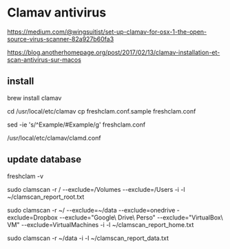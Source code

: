 # Clamav antivirus

https://medium.com/@wingsuitist/set-up-clamav-for-osx-1-the-open-source-virus-scanner-82a927b60fa3

https://blog.anotherhomepage.org/post/2017/02/13/clamav-installation-et-scan-antivirus-sur-macos

## install
brew install clamav

cd /usr/local/etc/clamav
cp freshclam.conf.sample freshclam.conf

sed -ie 's/^Example/#Example/g' freshclam.conf

/usr/local/etc/clamav/clamd.conf

## update database
freshclam -v

sudo clamscan -r / --exclude=/Volumes --exclude=/Users -i -l ~/clamscan_report_root.txt

sudo clamscan -r ~/ --exclude=~/data --exclude=onedrive -exclude=Dropbox --exclude="Google\ Drive\ Perso" --exclude="VirtualBox\ VM" --exclude=VirtualMachines -i -l ~/clamscan_report_home.txt

sudo clamscan -r ~/data -i -l ~/clamscan_report_data.txt

